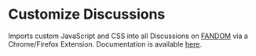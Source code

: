 # Customize Discussions
Imports custom JavaScript and CSS into all Discussions on [FANDOM](https://c.wikia.com) via a Chrome/Firefox Extension. Documentation is available [here](https://dev.wikia.com/CustomizeDiscussions).
